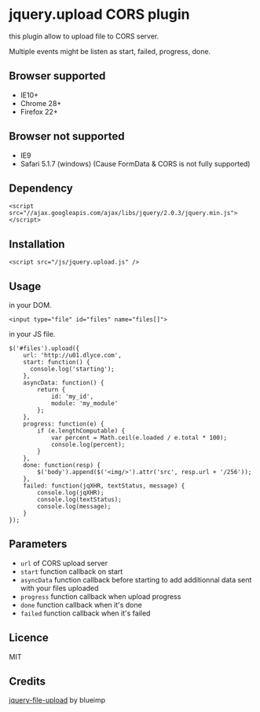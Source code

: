jquery.upload CORS plugin
=========================

this plugin allow to upload file to CORS server.

Multiple events might be listen as start, failed, progress, done.

Browser supported
-----------------
- IE10+
- Chrome 28+
- Firefox 22+

Browser not supported
---------------------
- IE9 
- Safari 5.1.7 (windows)
(Cause FormData & CORS is not fully supported)

Dependency
----------
```
<script src="//ajax.googleapis.com/ajax/libs/jquery/2.0.3/jquery.min.js"></script>
```

Installation
------------
```
<script src="/js/jquery.upload.js" />
```

Usage
-----
in your DOM.
```
<input type="file" id="files" name="files[]">
```
in your JS file.
```
$('#files').upload({
    url: 'http://u01.dlyce.com',
    start: function() {
      console.log('starting');
    },
    asyncData: function() {
        return {
            id: 'my_id',
            module: 'my_module'
        };
    },
    progress: function(e) {
        if (e.lengthComputable) {
            var percent = Math.ceil(e.loaded / e.total * 100);
            console.log(percent);
        }
    },
    done: function(resp) {
        $('body').append($('<img/>').attr('src', resp.url + '/256'));
    },
    failed: function(jqXHR, textStatus, message) {
        console.log(jqXHR);
        console.log(textStatus);
        console.log(message);
    }
});
```

Parameters
----------
- ```url``` of CORS upload server
- ```start``` function callback on start
- ```asyncData``` function callback before starting to add additionnal data sent with your files uploaded
- ```progress``` function callback when upload progress
- ```done``` function callback when it's done
- ```failed``` function callback when it's failed

Licence
-------
MIT

Credits
-------
[jquery-file-upload](https://github.com/blueimp/jQuery-File-Upload) by blueimp
